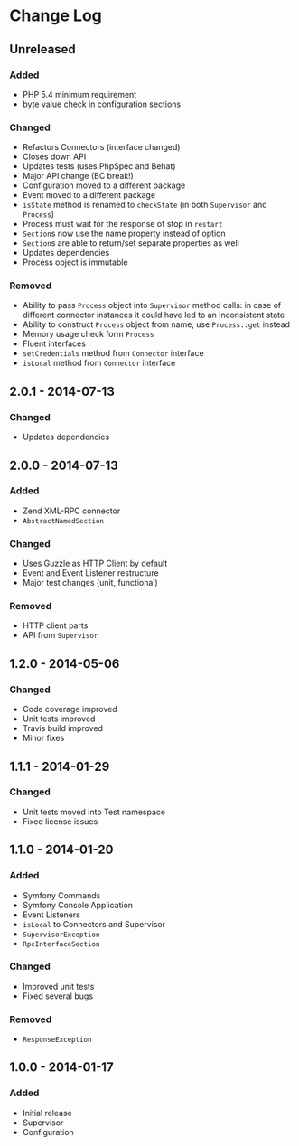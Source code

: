 # Change Log


## Unreleased

### Added

- PHP 5.4 minimum requirement
- byte value check in configuration sections

### Changed

- Refactors Connectors (interface changed)
- Closes down API
- Updates tests (uses PhpSpec and Behat)
- Major API change (BC break!)
- Configuration moved to a different package
- Event moved to a different package
- `isState` method is renamed to `checkState` (in both `Supervisor` and `Process`)
- Process must wait for the response of stop in `restart`
- `Section`s now use the name property instead of option
- `Section`s are able to return/set separate properties as well
- Updates dependencies
- Process object is immutable

### Removed

- Ability to pass `Process` object into `Supervisor` method calls: in case of different connector instances it could have led to an inconsistent state
- Ability to construct `Process` object from name, use `Process::get` instead
- Memory usage check form `Process`
- Fluent interfaces
- `setCredentials` method from `Connector` interface
- `isLocal` method from `Connector` interface


## 2.0.1 - 2014-07-13

### Changed

- Updates dependencies


## 2.0.0 - 2014-07-13

### Added

- Zend XML-RPC connector
- `AbstractNamedSection`

### Changed

- Uses Guzzle as HTTP Client by default
- Event and Event Listener restructure
- Major test changes (unit, functional)

### Removed

- HTTP client parts
- API from `Supervisor`


## 1.2.0 - 2014-05-06

### Changed

- Code coverage improved
- Unit tests improved
- Travis build improved
- Minor fixes


## 1.1.1 - 2014-01-29

### Changed

- Unit tests moved into Test namespace
- Fixed license issues


## 1.1.0 - 2014-01-20

### Added

- Symfony Commands
- Symfony Console Application
- Event Listeners
- `isLocal` to Connectors and Supervisor
- `SupervisorException`
- `RpcInterfaceSection`

### Changed

- Improved unit tests
- Fixed several bugs

### Removed

- `ResponseException`


## 1.0.0 - 2014-01-17

### Added

- Initial release
- Supervisor
- Configuration
